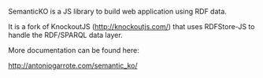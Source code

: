 SemanticKO is a JS library to build web application using RDF data.

It is a fork of KnockoutJS (http://knockoutjs.com/) that uses
RDFStore-JS to handle the RDF/SPARQL data layer.

More documentation can be found here:

http://antoniogarrote.com/semantic_ko/
